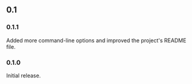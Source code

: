 ## 0.1

### 0.1.1

Added more command-line options and improved the project's README file.

### 0.1.0

Initial release.

